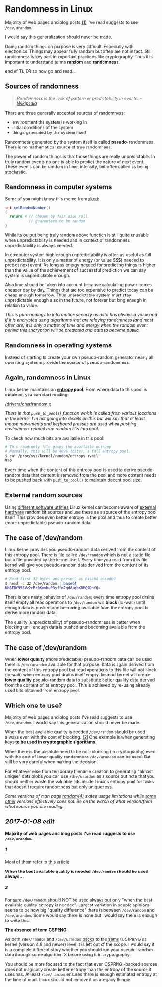 # Randomness in Linux

Majority of web pages and blog posts [(1)](#1) I've read suggests to use `/dev/urandom`.

I would say this generalization should never be made.

Doing random things on purpose is very difficult. Especially with electronics. Things
may appear fully random but often are not in fact. Still randomness is key part in
important practices like cryptography. Thus it is important to understand terms
**random** and **randomness**.

end of TL;DR so now go and read...

Sources of randomness
---

> *Randomness is the lack of pattern or predictability in events. -[Wikipedia](https://en.wikipedia.org/wiki/Randomness)*

There are three generally accepted sources of randomness:

* environment the system is working in
* initial conditions of the system
* things generated by the system itself

Randomness generated by the system itself is called **pseudo**-randomness. There is no
mathematical source of true randomness.

The power of random things is that those things are really unpredictable. In truly
random events no one is able to predict the nature of next event. These events can be
random in time, intensity, but often called as being [stochastic](https://en.wikipedia.org/wiki/Stochastic).

Randomness in computer systems
---

Some of you might know this meme from [xkcd](http://xkcd.com/221/):

```java
int getRandomNumber()
{
  return 4 // chosen by fair dice roll
           // guaranteed to be random
}
```

While its output being truly random above function is still quite unusable when
unpredictability is needed and in context of randomness unpredictability is always needed.

In computer system high enough unpredictability is often as useful as full
unpredictability. It is only a matter of energy (or value $$$) needed to predict
next event. As long as energy needed for predicting things is higher than the
value of the achievement of successful prediction we can say system is
unpredictable enough.

Also time should be taken into account because calculating power comes cheaper day by
day. Things that are too expensive to predict today can be cheap enough tomorrow.
Thus unpredictable system must stay unpredictable enough also in the future, not
forever but long enough in relation to value.

*This is pure analogy to information security as data has always a value and if
it is encrypted using algorithms that are relaying randomness (and most often are)
it is only a matter of time and energy when the random event behind this encryption
will be predicted and data to become public.*

Randomness in operating systems
---

Instead of starting to create your own pseudo-random generator nearly all operating
systems provide the source of pseudo-randomness.

Again, randomness in Linux
---

Linux kernel maintains an **[entropy](https://en.wikipedia.org/wiki/Entropy) pool**. From where data to this pool is obtained, you can start reading:

[/drivers/char/random.c](https://github.com/torvalds/linux/blob/master/drivers/char/random.c)

*There is that `push_to_pool()` function which is called from various locations in the kernel.
I'm not going into details on this but will say that at least mouse movements and keyboard presses
are used when pushing environment related true random bits into pool.*

To check how much bits are available in this pool:

```sh
# This read-only file gives the available entropy.
# Normally, this will be 4096 (bits), a full entropy pool.
$ cat /proc/sys/kernel/random/entropy_avail
859
```

Every time when the content of this entropy pool is used to derive pseudo-random data that content is
removed from the pool and more content needs to be pushed back with `push_to_pool()` to maintain decent
pool size.

External random sources
---

Using [different software utilities](https://wiki.archlinux.org/index.php/Rng-tools) Linux kernel can become
aware of [external hardware](https://en.wikipedia.org/wiki/Hardware_random_number_generator) random bit sources and use these as a source of the entropy pool itself. This
provides even better entropy in the pool and thus to create better (more unpredictable) pseudo-random data.

The case of /dev/random
---

Linux kernel provides you pseudo-random data derived from the content of this entropy pool. There is
file called `/dev/random` which is not a static file but a file provided by the kernel itself. Every
time you read from this file kernel will give you pseudo-random data derived from the content of its
entropy pool.

```sh
# Read first 32 bytes and present as base64 encoded
$ head -c 32 /dev/random | base64
UN8ENY95SVz2rBr0KmmhuP3yffm2qd8zqbX8MQSDnYQ=
```

There is one nasty behavior of `/dev/random`; every time entropy pool drains itself empty all read
operations to `/dev/random` will **block** (io-wait) until enough data is pushed and becoming available
from the entropy pool to derive more random data.

The quality (unpredictability) of pseudo-randomness is better when blocking until enough data is pushed
and becoming available from the entropy pool.

The case of /dev/urandom
---

When **lower quality** (more predictable) pseudo-random data can be used there is `/dev/urandom` available
for that purpose. Data is again derived from the content of this entropy pool but read operations to this
file will not block (io-wait) when entropy pool drains itself empty. Instead kernel will create
**lower quality** pseudo-random data to substitute better quality data derived from the content of its
entropy pool. This is achieved by re-using already used bits obtained from entropy pool.

Which one to use?
---

Majority of web pages and blog posts I've read suggests to use `/dev/urandom`. I would say this generalization should never be made.

When the best available quality is needed `/dev/random` should be used always even with the cost of blocking. [(2)](#2)
One example is when generating keys **to be used in cryptographic algorithms**.

When there is the absolute need to be non-blocking (in cryptography) even with the cost of lower quality randomness `/dev/urandom` can be used. But still be very careful when making the decision.

For whatever else from temporary filename creation to generating "almost unique" data blobs you can use `/dev/urandom` as a source but note that you should neither waste the valuable bits inside Linux's entropy pool for tasks that doesn't require randomness but only uniqueness.

*Some versions of man page [random(4)](https://linux.die.net/man/4/random) states usage limitations while [some other](http://man7.org/linux/man-pages/man4/random.4.html) versions effectively does not. Be on the watch of what version/from what source you are reading.*

*2017-01-08 edit*
---

**Majority of web pages and blog posts I've read suggests to use `/dev/urandom`.**

##### 1
Most of them refer to [this article](http://www.2uo.de/myths-about-urandom/)

**When the best available quality is needed `/dev/random` should be used always...**

##### 2
For sure `/dev/random` should NOT be used always but only "when the best available ~~quality~~ entropy is needed". Largest variation in people opinions seems to be how big "quality difference" there is between `/dev/random` and `/dev/urandom`. Some would say there is none but I would say there is enough to write this.

**The absence of term [CSPRNG](https://en.wikipedia.org/wiki/Cryptographically_secure_pseudorandom_number_generator)**

As both `/dev/random` and `/dev/urandom` [backs](https://en.wikipedia.org/wiki//dev/random#Linux) to the [same](https://en.wikipedia.org/wiki/Salsa20#ChaCha_variant) (CS)PRNG at kernel (version 4.8 and newer) level it is left out of the scope. I would say it is a complete different story whether you should run your pseudo-random data through some algorithm X before using it in cryptography.

You should be more focused to the fact that even CSPRNG -backed sources does not magically create better entropy than the entropy of the source it uses has. At least `/dev/random` ensures there is enough estimated entropy at the time of read. Linux should not remove it as a legacy thingie.

